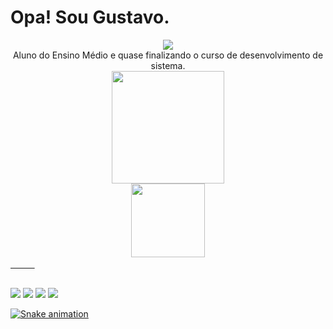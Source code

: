 # Opa! Sou Gustavo.

<div style="display: inline-block" >
  <div align="center">
<img src="https://img.icons8.com/color/48/000000/clr-goblin.png"/>
    </br>
<label>Aluno do Ensino Médio e quase finalizando o curso de desenvolvimento de sistema. <label>
  </div>
</div>

</br>

<div align="center">
  <a href="https://github.com/GustavoMachado12">
  <img height="180em" src="https://github-readme-stats.vercel.app/api?username=GustavoMachado12&show_icons=true&theme=radical&include_all_commits=true&count_private=true"/>
    </br>
  <img height="118em" src="https://github-readme-stats.vercel.app/api/top-langs/?username=GustavoMachado12&layout=compact&langs_count=7&theme=radical"/>
</div>ㅤㅤㅤ

##

<div style="display: inline-block" >
  <div align="center">
  <img src="https://img.icons8.com/color/50/000000/c-sharp-logo.png"/>
  <img src="https://img.icons8.com/fluency/48/000000/android-studio--v2.png"/>
  <img src="https://img.icons8.com/color/48/000000/html-5--v2.png"/>
  <img src="https://img.icons8.com/color/50/000000/css3.png"/>
     
  </div>
</div>

![Snake animation](https://github.com/GustavoMachado12/blob/output/github-contribution-grid-snake.sgv)
